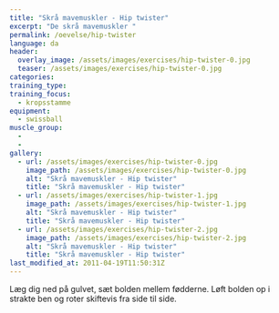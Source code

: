 ```yaml
---
title: "Skrå mavemuskler - Hip twister"
excerpt: "De skrå mavemuskler "
permalink: /oevelse/hip-twister
language: da
header:
  overlay_image: /assets/images/exercises/hip-twister-0.jpg
  teaser: /assets/images/exercises/hip-twister-0.jpg
categories:
training_type: 
training_focus: 
  - kropsstamme
equipment:
  - swissball
muscle_group:
  - 
  - 
gallery:
  - url: /assets/images/exercises/hip-twister-0.jpg
    image_path: /assets/images/exercises/hip-twister-0.jpg
    alt: "Skrå mavemuskler - Hip twister"
    title: "Skrå mavemuskler - Hip twister"
  - url: /assets/images/exercises/hip-twister-1.jpg
    image_path: /assets/images/exercises/hip-twister-1.jpg
    alt: "Skrå mavemuskler - Hip twister"
    title: "Skrå mavemuskler - Hip twister"
  - url: /assets/images/exercises/hip-twister-2.jpg
    image_path: /assets/images/exercises/hip-twister-2.jpg
    alt: "Skrå mavemuskler - Hip twister"
    title: "Skrå mavemuskler - Hip twister"
last_modified_at: 2011-04-19T11:50:31Z
---
```


Læg dig ned på gulvet, sæt bolden mellem fødderne. Løft bolden op i strakte ben og roter skiftevis fra side til side.
